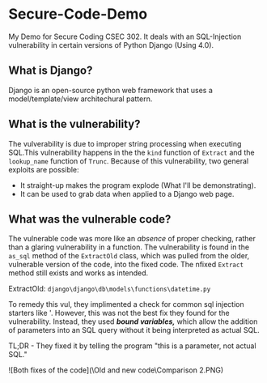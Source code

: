 # Secure-Code-Demo
My Demo for Secure Coding CSEC 302. It deals with an SQL-Injection vulnerability in certain versions of Python Django (Using 4.0).

## What is Django?
Django is an open-source python web framework that uses a model/template/view architechural pattern. 

## What is the vulnerability?
The vulverability is due to improper string processing when executing SQL.This vulnerability happens in the the ```kind``` function of ```Extract``` and the ```lookup_name``` function of ```Trunc```. Because of this vulnerability, two general exploits are possible:
+ It straight-up makes the program explode (What I'll be demonstrating).
+ It can be used to grab data when applied to a Django web page.

## What was the vulnerable code?
The vulnerable code was more like an *absence* of proper checking, rather than a glaring vulnerability in a function. The vulnerability is found in the ```as_sql``` method of the ```ExtractOld``` class, which was pulled from the older, vulnerable version of the code, into the fixed code. The nfixed ```Extract``` method still exists and works as intended.

ExtractOld: ```django\django\db\models\functions\datetime.py```

To remedy this vul, they implimented a check for common sql injection starters like '. However, this was not the best fix they found for the vulnerability. Instead, they used ***bound variables,*** which allow the addition of parameters into an SQL query without it being interpreted as actual SQL.

TL;DR - They fixed it by telling the program "this is a parameter, not actual SQL."

![Both fixes of the code](\Old and new code\Comparison 2.PNG)
